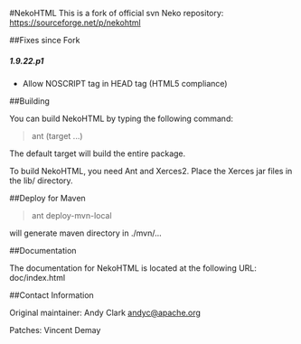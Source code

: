 #NekoHTML 
This is a fork of official svn Neko repository: https://sourceforge.net/p/nekohtml

##Fixes since Fork

##### 1.9.22.p1
 - Allow NOSCRIPT tag in HEAD tag (HTML5 compliance)

##Building

You can build NekoHTML by typing the following command:

  > ant (target ...)

The default target will build the entire package.

To build NekoHTML, you need Ant and Xerces2. Place the Xerces jar 
files in the lib/ directory.

##Deploy for Maven
  > ant deploy-mvn-local 
  
will generate maven directory in ./mvn/...

##Documentation

The documentation for NekoHTML is located at the following URL: doc/index.html

##Contact Information

Original maintainer: Andy Clark <andyc@apache.org>

Patches: Vincent Demay 